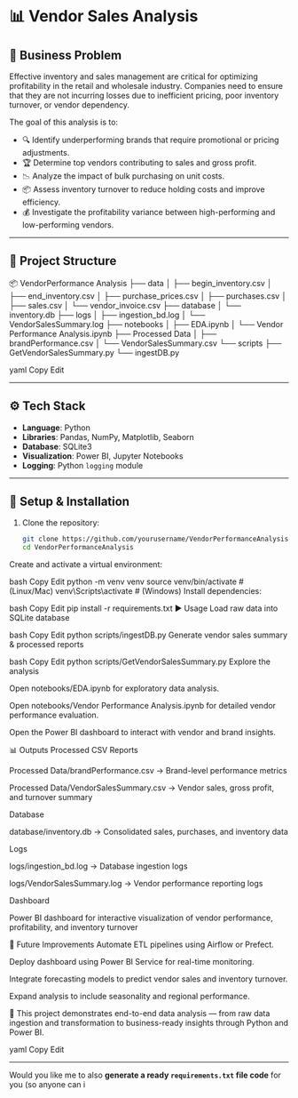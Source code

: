 # 📊 Vendor Sales Analysis  

## 📌 Business Problem  
Effective inventory and sales management are critical for optimizing profitability in the retail and wholesale industry. Companies need to ensure that they are not incurring losses due to inefficient pricing, poor inventory turnover, or vendor dependency.  

The goal of this analysis is to:  
- 🔍 Identify underperforming brands that require promotional or pricing adjustments.  
- 🏆 Determine top vendors contributing to sales and gross profit.  
- 📉 Analyze the impact of bulk purchasing on unit costs.  
- 📦 Assess inventory turnover to reduce holding costs and improve efficiency.  
- 💰 Investigate the profitability variance between high-performing and low-performing vendors.  

---

## 📂 Project Structure  
📦 VendorPerformance Analysis
├── data
│ ├── begin_inventory.csv
│ ├── end_inventory.csv
│ ├── purchase_prices.csv
│ ├── purchases.csv
│ ├── sales.csv
│ └── vendor_invoice.csv
├── database
│ └── inventory.db
├── logs
│ ├── ingestion_bd.log
│ └── VendorSalesSummary.log
├── notebooks
│ ├── EDA.ipynb
│ └── Vendor Performance Analysis.ipynb
├── Processed Data
│ ├── brandPerformance.csv
│ └── VendorSalesSummary.csv
└── scripts
├── GetVendorSalesSummary.py
└── ingestDB.py

yaml
Copy
Edit

---

## ⚙️ Tech Stack  
- **Language**: Python  
- **Libraries**: Pandas, NumPy, Matplotlib, Seaborn  
- **Database**: SQLite3  
- **Visualization**: Power BI, Jupyter Notebooks  
- **Logging**: Python `logging` module  

---

## 🚀 Setup & Installation  

1. Clone the repository:  
   ```bash
   git clone https://github.com/yourusername/VendorPerformanceAnalysis.git
   cd VendorPerformanceAnalysis
Create and activate a virtual environment:

bash
Copy
Edit
python -m venv venv
source venv/bin/activate   # (Linux/Mac)
venv\Scripts\activate      # (Windows)
Install dependencies:

bash
Copy
Edit
pip install -r requirements.txt
▶️ Usage
Load raw data into SQLite database

bash
Copy
Edit
python scripts/ingestDB.py
Generate vendor sales summary & processed reports

bash
Copy
Edit
python scripts/GetVendorSalesSummary.py
Explore the analysis

Open notebooks/EDA.ipynb for exploratory data analysis.

Open notebooks/Vendor Performance Analysis.ipynb for detailed vendor performance evaluation.

Open the Power BI dashboard to interact with vendor and brand insights.

📊 Outputs
Processed CSV Reports

Processed Data/brandPerformance.csv → Brand-level performance metrics

Processed Data/VendorSalesSummary.csv → Vendor sales, gross profit, and turnover summary

Database

database/inventory.db → Consolidated sales, purchases, and inventory data

Logs

logs/ingestion_bd.log → Database ingestion logs

logs/VendorSalesSummary.log → Vendor performance reporting logs

Dashboard

Power BI dashboard for interactive visualization of vendor performance, profitability, and inventory turnover

🔮 Future Improvements
Automate ETL pipelines using Airflow or Prefect.

Deploy dashboard using Power BI Service for real-time monitoring.

Integrate forecasting models to predict vendor sales and inventory turnover.

Expand analysis to include seasonality and regional performance.

📌 This project demonstrates end-to-end data analysis — from raw data ingestion and transformation to business-ready insights through Python and Power BI.

yaml
Copy
Edit

---

Would you like me to also **generate a ready `requirements.txt` file code** for you (so anyone can i
